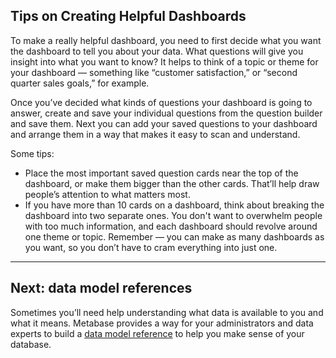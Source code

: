 
## Tips on Creating Helpful Dashboards
To make a really helpful dashboard, you need to first decide what you want the dashboard to tell you about your data. What questions will give you insight into what you want to know? It helps to think of a topic or theme for your dashboard — something like “customer satisfaction,” or “second quarter sales goals,” for example.

Once you’ve decided what kinds of questions your dashboard is going to answer, create and save your individual questions from the question builder and save them. Next you can add your saved questions to your dashboard and arrange them in a way that makes it easy to scan and understand.

Some tips:
* Place the most important saved question cards near the top of the dashboard, or make them bigger than the other cards. That’ll help draw people’s attention to what matters most.
* If you have more than 10 cards on a dashboard, think about breaking the dashboard into two separate ones. You don't want to overwhelm people with too much information, and each dashboard should revolve around one theme or topic. Remember — you can make as many dashboards as you want, so you don’t have to cram everything into just one.

---

## Next: data model references
Sometimes you’ll need help understanding what data is available to you and what it means. Metabase provides a way for your administrators and data experts to build a [data model reference](07-data-model-reference.md) to help you make sense of your database.